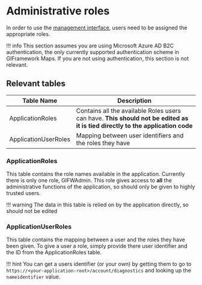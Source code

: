 # Administrative roles

In order to use the [management interface](../gui/getting-started.md), users need to be assigned the appropriate roles.

!!! info
    This section assumes you are using Microsoft Azure AD B2C authentication, the only currently supported authentication scheme in GIFramework Maps. If you are not using authentication, this section is not relevant.

## Relevant tables

| Table Name                        | Description                          |
| --------------------------------- | ------------------------------------ |
| ApplicationRoles                  | Contains all the available Roles users can have. **This should not be edited as it is tied directly to the application code** |
| ApplicationUserRoles              | Mapping between user identifiers and the roles they have |

### ApplicationRoles

This table contains the role names available in the application. Currently there is only one role, GIFWAdmin. This role gives access to **all** the administrative functions of the application, so should only be given to highly trusted users. 

!!! warning
    The data in this table is relied on by the application directly, so should not be edited

### ApplicationUserRoles

This table contains the mapping between a user and the roles they have been given. To give a user a role, simply provide there user identifier and the ID from the ApplicationRoles table.

!!! hint
    You can get a users identifier (or your own) by getting them to go to `https://<your-application-root>/account/diagnostics` and looking up the `nameidentifier` value.

